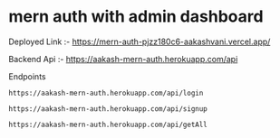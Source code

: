 # mern auth with admin dashboard

Deployed Link :- https://mern-auth-pjzz180c6-aakashvani.vercel.app/

Backend Api :- https://aakash-mern-auth.herokuapp.com/api

Endpoints

```
https://aakash-mern-auth.herokuapp.com/api/login
```
```
https://aakash-mern-auth.herokuapp.com/api/signup
```
```
https://aakash-mern-auth.herokuapp.com/api/getAll
```
